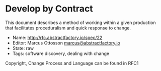 # Develop by Contract

This document describes a method of working within a given production that facilitates proceduralism and quick response to change.

* Name: http://rfc.abstractfactory.io/spec/22
* Editor: Marcus Ottosson <marcus@abstractfactory.io>
* State: raw
* Tags: software discovery, dealing with change

Copyright, Change Process and Language can be found in RFC1
